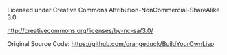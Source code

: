 Licensed under Creative Commons Attribution-NonCommercial-ShareAlike 3.0

http://creativecommons.org/licenses/by-nc-sa/3.0/

Original Source Code: https://github.com/orangeduck/BuildYourOwnLisp
